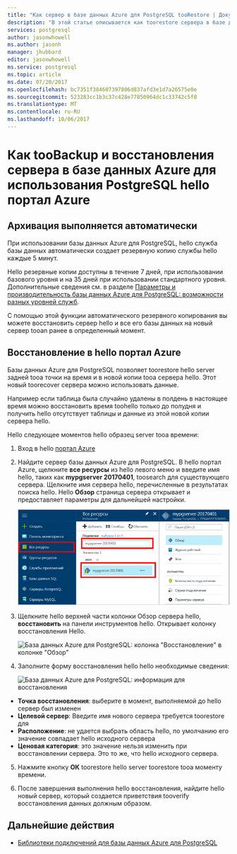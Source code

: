 ```yaml
---
title: "Как сервер в базе данных Azure для PostgreSQL tooRestore | Документы Microsoft"
description: "В этой статье описывается как toorestore сервера в базе данных Azure для использования PostgreSQL hello портал Azure."
services: postgresql
author: jasonwhowell
ms.author: jasonh
manager: jhubbard
editor: jasonwhowell
ms.service: postgresql
ms.topic: article
ms.date: 07/20/2017
ms.openlocfilehash: bc7351f384607397806d837afd3e1d7a26575e0e
ms.sourcegitcommit: 523283cc1b3c37c428e77850964dc1c33742c5f0
ms.translationtype: MT
ms.contentlocale: ru-RU
ms.lasthandoff: 10/06/2017
---
```

# <a name="how-toobackup-and-restore-a-server-in-azure-database-for-postgresql-using-hello-azure-portal"></a>Как tooBackup и восстановления сервера в базе данных Azure для использования PostgreSQL hello портал Azure

## <a name="backup-happens-automatically"></a>Архивация выполняется автоматически
При использовании базы данных Azure для PostgreSQL, hello служба базы данных автоматически создает резервную копию службы hello каждые 5 минут. 

Hello резервные копии доступны в течение 7 дней, при использовании базового уровня и на 35 дней при использовании стандартного уровня. Дополнительные сведения см. в разделе [Параметры и производительность базы данных Azure для PostgreSQL: возможности разных уровней служб](concepts-service-tiers.md).

С помощью этой функции автоматического резервного копирования вы можете восстановить сервер hello и все его базы данных на новый сервер tooan ранее в определенный момент.

## <a name="restore-in-hello-azure-portal"></a>Восстановление в hello портал Azure
Базы данных Azure для PostgreSQL позволяет toorestore hello server задней tooa точки на время и в новой копии tooa сервера hello. Этот новый toorecover сервера можно использовать данные. 

Например если таблица была случайно удалены в полдень в настоящее время можно восстановить время toohello только до полудня и получить hello отсутствует таблицы и данные из этой новой копии сервера hello.

Hello следующее моментов hello образец server tooa времени:
1. Вход в hello [портал Azure](https://portal.azure.com/)
2. Найдите сервер базы данных Azure для PostgreSQL. В hello портал Azure, щелкните **все ресурсы** из hello левого меню и введите имя hello, таких как **mypgserver 20170401**, toosearch для существующего сервера. Щелкните имя сервера hello, перечисленные в результатах поиска hello. Hello **Обзор** страница сервера открывает и предоставляет параметры для дальнейшей настройки.

   ![Портал Azure — поиск toolocate сервера](media/postgresql-howto-restore-server-portal/1-locate.png)

3. Щелкните hello верхней части колонки Обзор сервера hello, **восстановить** на панели инструментов hello. Открывает колонку восстановления Hello.

   ![База данных Azure для PostgreSQL: колонка "Восстановление" в колонке "Обзор"](./media/postgresql-howto-restore-server-portal/2_server.png)

4. Заполните форму восстановления hello hello необходимые сведения:

   ![База данных Azure для PostgreSQL: информация для восстановления ](./media/postgresql-howto-restore-server-portal/3_restore.png)
  - **Точка восстановления**: выберите в момент, выполняемой до hello сервер был изменен
  - **Целевой сервер**: Введите имя нового сервера требуется toorestore для
  - **Расположение**: не удается выбрать область hello, по умолчанию его значение совпадает hello исходного сервера
  - **Ценовая категория**: это значение нельзя изменить при восстановлении сервера. Это то же, что hello исходного сервера. 

5. Нажмите кнопку **ОК** toorestore hello server toorestore tooa моменту времени. 

6. После завершения выполнения hello восстановления, найдите hello новый сервер, который создается приветствия tooverify восстановления данных должным образом.

## <a name="next-steps"></a>Дальнейшие действия
- [Библиотеки подключений для базы данных Azure для PostgreSQL](concepts-connection-libraries.md)
